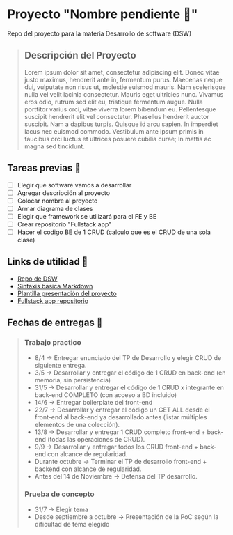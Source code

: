 # Proyecto "Nombre pendiente 💭" 
Repo del proyecto para la materia Desarrollo de software (DSW)
> ## Descripción del Proyecto
> Lorem ipsum dolor sit amet, consectetur adipiscing elit. Donec vitae justo maximus, hendrerit ante in, fermentum purus. Maecenas neque dui, vulputate non risus ut, molestie euismod mauris. Nam scelerisque nulla vel velit lacinia consectetur. Mauris eget ultricies nunc. Vivamus eros odio, rutrum sed elit eu, tristique fermentum augue. Nulla porttitor varius orci, vitae viverra lorem bibendum eu. Pellentesque suscipit hendrerit elit vel consectetur. Phasellus hendrerit auctor suscipit. Nam a dapibus turpis. Quisque id arcu sapien. In imperdiet lacus nec euismod commodo. Vestibulum ante ipsum primis in faucibus orci luctus et ultrices posuere cubilia curae; In mattis ac magna sed tincidunt. 

## Tareas previas 📃
- [ ] Elegir que software vamos a desarrollar
- [ ] Agregar descripción al proyecto
- [ ] Colocar nombre al proyecto
- [ ] Armar diagrama de clases
- [ ] Elegir que framework se utilizará para el FE y BE
- [ ] Crear repositorio "Fullstack app"
- [ ] Hacer el codigo BE de 1 CRUD (calculo que es el CRUD de una sola clase)

## Links de utilidad 🔗
- <a href = "https://github.com/utnfrrodsw/desarrollo-de-software" target = "_blank">Repo de DSW</a>
- <a href = "https://www.markdownguide.org/basic-syntax/#blockquotes-with-other-elements" target = "_blank">Sintaxis basica Markdown</a>
- <a href ="https://github.com/utnfrrodsw/tp/blob/main/proposal.md">Plantilla presentación del proyecto</a>
- <a href = "">Fullstack app repositorio</a>

 ## Fechas de entregas 📅
> ### Trabajo practico 
> - 8/4 -> Entregar enunciado del TP de Desarrollo y elegir CRUD de siguiente entrega.
> - 3/5 -> Desarrollar y entregar el código de 1 CRUD en back-end (en memoria, sin persistencia)
> - 31/5 -> Desarrollar y entregar el código de 1 CRUD x integrante en back-end COMPLETO (con acceso a BD incluido)
> - 14/6 -> Entregar boilerplate del front-end
> - 22/7 -> Desarrollar y entregar el código un GET ALL desde el front-end al back-end ya desarrollado antes (listar múltiples elementos de una colección).
> - 13/8 -> Desarrollar y entregar 1 CRUD completo front-end + back-end (todas las operaciones de CRUD).
> - 9/9 -> Desarrollar y entregar todos los CRUD front-end + back-end con alcance de regularidad.
> - Durante octubre -> Terminar el TP de desarrollo front-end + backend con alcance de regularidad.
> - Antes del 14 de Noviembre -> Defensa del TP desarrollo.
> ### Prueba de concepto
> - 31/7 -> Elegir tema
> - Desde septiembre a octubre -> Presentación de la PoC según la dificultad de tema elegido

